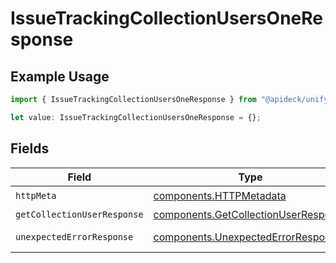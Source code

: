 # IssueTrackingCollectionUsersOneResponse

## Example Usage

```typescript
import { IssueTrackingCollectionUsersOneResponse } from "@apideck/unify/models/operations";

let value: IssueTrackingCollectionUsersOneResponse = {};
```

## Fields

| Field                                                                                        | Type                                                                                         | Required                                                                                     | Description                                                                                  |
| -------------------------------------------------------------------------------------------- | -------------------------------------------------------------------------------------------- | -------------------------------------------------------------------------------------------- | -------------------------------------------------------------------------------------------- |
| `httpMeta`                                                                                   | [components.HTTPMetadata](../../models/components/httpmetadata.md)                           | :heavy_check_mark:                                                                           | N/A                                                                                          |
| `getCollectionUserResponse`                                                                  | [components.GetCollectionUserResponse](../../models/components/getcollectionuserresponse.md) | :heavy_minus_sign:                                                                           | User                                                                                         |
| `unexpectedErrorResponse`                                                                    | [components.UnexpectedErrorResponse](../../models/components/unexpectederrorresponse.md)     | :heavy_minus_sign:                                                                           | Unexpected error                                                                             |